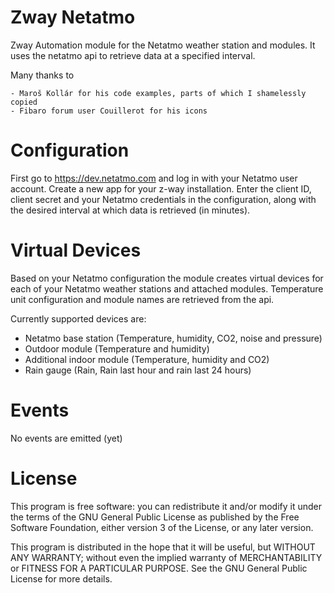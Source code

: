 # Zway Netatmo

Zway Automation module for the Netatmo weather station and modules. It uses the netatmo api to retrieve data at
a specified interval.

Many thanks to

    - Maroš Kollár for his code examples, parts of which I shamelessly copied
    - Fibaro forum user Couillerot for his icons

# Configuration

First go to https://dev.netatmo.com and log in with your Netatmo user account.
Create a new app for your z-way installation. Enter the client ID, client secret and
your Netatmo credentials in the configuration, along with the desired interval at which
data is retrieved (in minutes).

# Virtual Devices

Based on your Netatmo configuration the module creates virtual devices for each of your Netatmo
weather stations and attached modules. Temperature unit configuration and module names are retrieved
from the api. 

Currently supported devices are:

*   Netatmo base station (Temperature, humidity, CO2, noise and pressure)
*   Outdoor module (Temperature and humidity)
*   Additional indoor module (Temperature, humidity and CO2)
*   Rain gauge (Rain, Rain last hour and rain last 24 hours)

# Events

No events are emitted (yet)

# License

This program is free software: you can redistribute it and/or modify
it under the terms of the GNU General Public License as published by
the Free Software Foundation, either version 3 of the License, or any 
later version.

This program is distributed in the hope that it will be useful,
but WITHOUT ANY WARRANTY; without even the implied warranty of
MERCHANTABILITY or FITNESS FOR A PARTICULAR PURPOSE. See the
GNU General Public License for more details.
